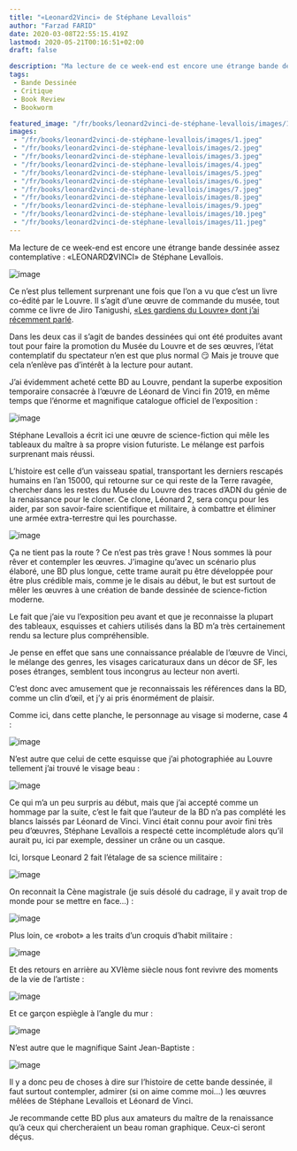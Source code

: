 ```yaml
---
title: "«Leonard2Vinci» de Stéphane Levallois"
author: "Farzad FARID"
date: 2020-03-08T22:55:15.419Z
lastmod: 2020-05-21T00:16:51+02:00
draft: false

description: "Ma lecture de ce week-end est encore une étrange bande dessinée assez contemplative : «LEONARD2VINCI» de Stéphane Levallois."
tags:
 - Bande Dessinée
 - Critique
 - Book Review
 - Bookworm

featured_image: "/fr/books/leonard2vinci-de-stéphane-levallois/images/1.jpeg" 
images:
 - "/fr/books/leonard2vinci-de-stéphane-levallois/images/1.jpeg"
 - "/fr/books/leonard2vinci-de-stéphane-levallois/images/2.jpeg"
 - "/fr/books/leonard2vinci-de-stéphane-levallois/images/3.jpeg"
 - "/fr/books/leonard2vinci-de-stéphane-levallois/images/4.jpeg"
 - "/fr/books/leonard2vinci-de-stéphane-levallois/images/5.jpeg"
 - "/fr/books/leonard2vinci-de-stéphane-levallois/images/6.jpeg"
 - "/fr/books/leonard2vinci-de-stéphane-levallois/images/7.jpeg"
 - "/fr/books/leonard2vinci-de-stéphane-levallois/images/8.jpeg"
 - "/fr/books/leonard2vinci-de-stéphane-levallois/images/9.jpeg"
 - "/fr/books/leonard2vinci-de-stéphane-levallois/images/10.jpeg"
 - "/fr/books/leonard2vinci-de-stéphane-levallois/images/11.jpeg"
---
```


Ma lecture de ce week-end est encore une étrange bande dessinée assez contemplative : «LEONARD**2**VINCI» de Stéphane Levallois.




![image](images/1.jpeg#layoutTextWidth)



Ce n’est plus tellement surprenant une fois que l’on a vu que c’est un livre co-édité par le Louvre. Il s’agit d’une œuvre de commande du musée, tout comme ce livre de Jiro Tanigushi, [«Les gardiens du Louvre» dont j’ai récemment parlé](https://medium.com/les-lectures-de-farzad/les-gardiens-du-louvre-de-jir%C3%B4-taniguchi-3362fb8a2fc).

Dans les deux cas il s’agit de bandes dessinées qui ont été produites avant tout pour faire la promotion du Musée du Louvre et de ses œuvres, l’état contemplatif du spectateur n’en est que plus normal 😏 Mais je trouve que cela n’enlève pas d’intérêt à la lecture pour autant.

J’ai évidemment acheté cette BD au Louvre, pendant la superbe exposition temporaire consacrée à l’œuvre de Léonard de Vinci fin 2019, en même temps que l’énorme et magnifique catalogue officiel de l’exposition :




![image](images/2.jpeg#layoutTextWidth)



Stéphane Levallois a écrit ici une œuvre de science-fiction qui mêle les tableaux du maître à sa propre vision futuriste. Le mélange est parfois surprenant mais réussi.

L’histoire est celle d’un vaisseau spatial, transportant les derniers rescapés humains en l’an 15000, qui retourne sur ce qui reste de la Terre ravagée, chercher dans les restes du Musée du Louvre des traces d’ADN du génie de la renaissance pour le cloner. Ce clone, Léonard 2, sera conçu pour les aider, par son savoir-faire scientifique et militaire, à combattre et éliminer une armée extra-terrestre qui les pourchasse.




![image](images/3.jpeg#layoutTextWidth)



Ça ne tient pas la route ? Ce n’est pas très grave ! Nous sommes là pour rêver et contempler les œuvres. J’imagine qu’avec un scénario plus élaboré, une BD plus longue, cette trame aurait pu être développée pour être plus crédible mais, comme je le disais au début, le but est surtout de mêler les œuvres à une création de bande dessinée de science-fiction moderne.

Le fait que j’aie vu l’exposition peu avant et que je reconnaisse la plupart des tableaux, esquisses et cahiers utilisés dans la BD m’a très certainement rendu sa lecture plus compréhensible.

Je pense en effet que sans une connaissance préalable de l’œuvre de Vinci, le mélange des genres, les visages caricaturaux dans un décor de SF, les poses étranges, semblent tous incongrus au lecteur non averti.

C’est donc avec amusement que je reconnaissais les références dans la BD, comme un clin d’œil, et j’y ai pris énormément de plaisir.

Comme ici, dans cette planche, le personnage au visage si moderne, case 4 :




![image](images/4.jpeg#layoutTextWidth)



N’est autre que celui de cette esquisse que j’ai photographiée au Louvre tellement j’ai trouvé le visage beau :




![image](images/5.jpeg#layoutTextWidth)



Ce qui m’a un peu surpris au début, mais que j’ai accepté comme un hommage par la suite, c’est le fait que l’auteur de la BD n’a pas complété les blancs laissés par Léonard de Vinci. Vinci était connu pour avoir fini très peu d’œuvres, Stéphane Levallois a respecté cette incomplétude alors qu’il aurait pu, ici par exemple, dessiner un crâne ou un casque.

Ici, lorsque Leonard 2 fait l’étalage de sa science militaire :




![image](images/6.jpeg#layoutTextWidth)



On reconnait la Cène magistrale (je suis désolé du cadrage, il y avait trop de monde pour se mettre en face…) :




![image](images/7.jpeg#layoutTextWidth)



Plus loin, ce «robot» a les traits d’un croquis d’habit militaire :




![image](images/8.jpeg#layoutTextWidth)



Et des retours en arrière au XVIème siècle nous font revivre des moments de la vie de l’artiste :




![image](images/9.jpeg#layoutTextWidth)



Et ce garçon espiègle à l’angle du mur :




![image](images/10.jpeg#layoutTextWidth)



N’est autre que le magnifique Saint Jean-Baptiste :




![image](images/11.jpeg#layoutTextWidth)



Il y a donc peu de choses à dire sur l’histoire de cette bande dessinée, il faut surtout contempler, admirer (si on aime comme moi…) les œuvres mêlées de Stéphane Levallois et Léonard de Vinci.

Je recommande cette BD plus aux amateurs du maître de la renaissance qu’à ceux qui chercheraient un beau roman graphique. Ceux-ci seront déçus.
